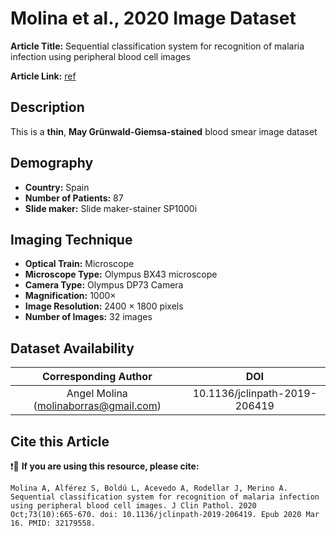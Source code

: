 # **Molina et al., 2020 Image Dataset**  
**Article Title:** Sequential classification system for recognition of malaria infection using peripheral blood cell images

**Article Link:** [ref](https://pubmed.ncbi.nlm.nih.gov/32179558/)

## **Description**
This is a **thin**, **May Grünwald-Giemsa-stained** blood smear image dataset 

## **Demography**
+ **Country:** Spain
+ **Number of Patients:** 87
+ **Slide maker:** Slide maker-stainer SP1000i 


## **Imaging Technique**
+ **Optical Train:** Microscope
+ **Microscope Type:** Olympus BX43 microscope
+ **Camera Type:** Olympus DP73 Camera
+ **Magnification:** 1000× 
+ **Image Resolution:** 2400 × 1800 pixels
+ **Number of Images:** 32 images
  

## **Dataset Availability**
|**Corresponding Author**|**DOI**|
|:---:|:---:|
|Angel Molina (molinaborras@gmail.com)|10.1136/jclinpath-2019-206419|


## **Cite this Article**
❗🛑 **If you are using this resource, please cite:** 
```
Molina A, Alférez S, Boldú L, Acevedo A, Rodellar J, Merino A. Sequential classification system for recognition of malaria infection using peripheral blood cell images. J Clin Pathol. 2020 Oct;73(10):665-670. doi: 10.1136/jclinpath-2019-206419. Epub 2020 Mar 16. PMID: 32179558.
```

